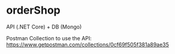 # orderShop
API (.NET Core) + DB (Mongo)


Postman Collection to use the API: https://www.getpostman.com/collections/0cf69f505f381a89ae35
